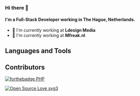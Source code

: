### Hi there 👋

#### I'm a Full-Stack Developer working in The Hague, Netherlands.

- 🏢 I'm currently working at **Ldesign Media**
- 🏢 I'm currently working at **Mfreak.nl**


## Languages and Tools  




## Contributors

[![forthebadge PHP](http://ForTheBadge.com/images/badges/php.svg)](https://www.php.org/)


[![Open Source Love svg3](https://badges.frapsoft.com/os/v3/open-source.svg?v=103)](https://github.com/ellerbrock/open-source-badges/)

